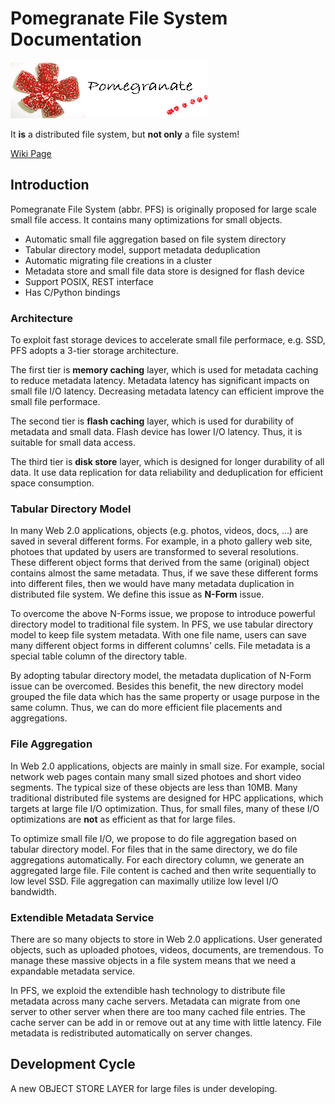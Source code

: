 # Pomegranate File System Documentation

<a href="http://github.com/macan/Pomegranate"><img src="https://github.com/macan/macan.github.com/raw/master/png/Pomegranate_logo.png" /></a>

It **is** a distributed file system, but **not only** a file system!

[Wiki Page](http://github.com/macan/Pomegranate/wiki)

## Introduction

Pomegranate File System (abbr. PFS) is originally proposed for large scale
small file access. It contains many optimizations for small objects.

* Automatic small file aggregation based on file system directory
* Tabular directory model, support metadata deduplication
* Automatic migrating file creations in a cluster
* Metadata store and small file data store is designed for flash device
* Support POSIX, REST interface
* Has C/Python bindings

### Architecture

To exploit fast storage devices to accelerate small file performace, e.g. SSD,
PFS adopts a 3-tier storage architecture. 

The first tier is **memory caching** layer, which is used for metadata caching
to reduce metadata latency. Metadata latency has significant impacts on small
file I/O latency. Decreasing metadata latency can efficient improve the small
file performace.

The second tier is **flash caching** layer, which is used for durability of
metadata and small data. Flash device has lower I/O latency. Thus, it is
suitable for small data access.

The third tier is **disk store** layer, which is designed for longer
durability of all data. It use data replication for data reliability and
deduplication for efficient space consumption.

### Tabular Directory Model

In many Web 2.0 applications, objects (e.g. photos, videos, docs, ...) are
saved in several different forms. For example, in a photo gallery web site,
photoes that updated by users are transformed to several resolutions. These
different object forms that derived from the same (original) object contains
almost the same metadata. Thus, if we save these different forms into
different files, then we would have many metadata duplication in distributed
file system. We define this issue as **N-Form** issue.

To overcome the above N-Forms issue, we propose to introduce powerful
directory model to traditional file system. In PFS, we use tabular directory
model to keep file system metadata. With one file name, users can save many
different object forms in different columns' cells. File metadata is a special
table column of the directory table.

By adopting tabular directory model, the metadata duplication of N-Form issue
can be overcomed. Besides this benefit, the new directory model grouped the
file data which has the same property or usage purpose in the same
column. Thus, we can do more efficient file placements and aggregations.

### File Aggregation

In Web 2.0 applications, objects are mainly in small size. For example, social
network web pages contain many small sized photoes and short video
segments. The typical size of these objects are less than 10MB. Many
traditional distributed file systems are designed for HPC applications, which
targets at large file I/O optimization. Thus, for small files, many of these
I/O optimizations are **not** as efficient as that for large files.

To optimize small file I/O, we propose to do file aggregation based on tabular
directory model. For files that in the same directory, we do file aggregations
automatically. For each directory column, we generate an aggregated large
file. File content is cached and then write sequentially to low level
SSD. File aggregation can maximally utilize low level I/O bandwidth.

### Extendible Metadata Service

There are so many objects to store in Web 2.0 applications. User generated
objects, such as uploaded photoes, videos, documents, are tremendous. To
manage these massive objects in a file system means that we need a expandable
metadata service.

In PFS, we exploid the extendible hash technology to distribute file metadata
across many cache servers. Metadata can migrate from one server to other
server when there are too many cached file entries. The cache server can be
add in or remove out at any time with little latency. File metadata is
redistributed automatically on server changes.

## Development Cycle

A new OBJECT STORE LAYER for large files is under developing.

